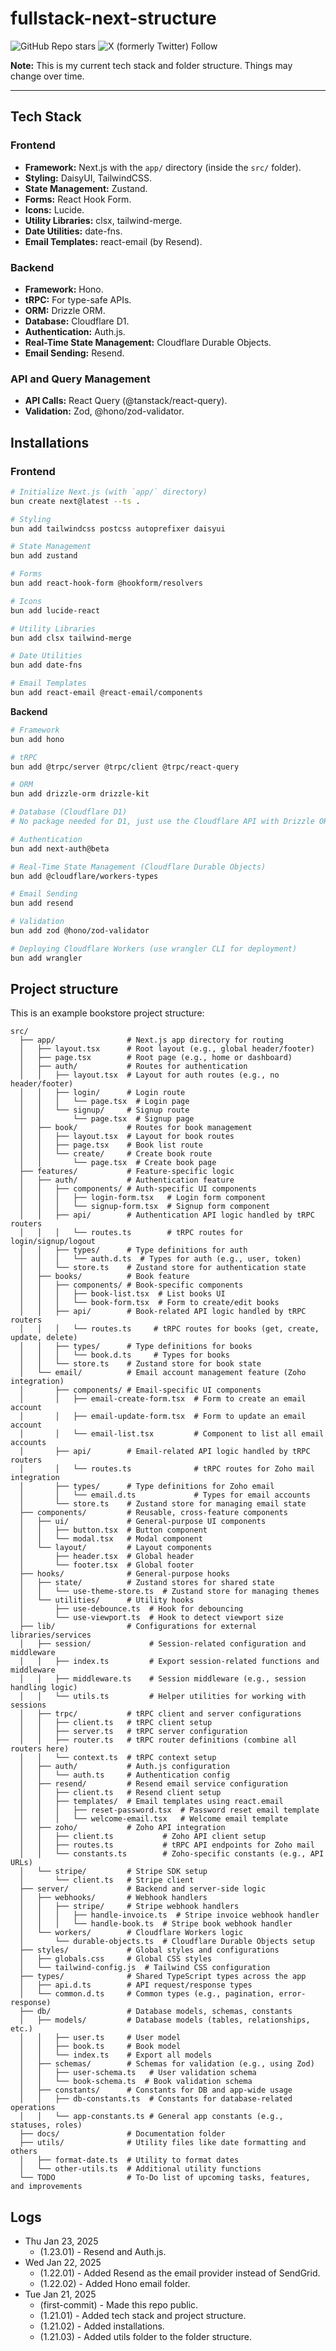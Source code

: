 # fullstack-next-structure

![GitHub Repo stars](https://img.shields.io/github/stars/sithu-khant/fullstack-next-structure)
![X (formerly Twitter) Follow](https://img.shields.io/twitter/follow/_sithu_khant)

**Note:** This is my current tech stack and folder structure. Things may change over time.

---

## Tech Stack

### **Frontend**

- **Framework:** Next.js with the `app/` directory (inside the `src/` folder).
- **Styling:** DaisyUI, TailwindCSS.
- **State Management:** Zustand.
- **Forms:** React Hook Form.
- **Icons:** Lucide.
- **Utility Libraries:** clsx, tailwind-merge.
- **Date Utilities:** date-fns.
- **Email Templates:** react-email (by Resend).

### **Backend**

- **Framework:** Hono.
- **tRPC:** For type-safe APIs.
- **ORM:** Drizzle ORM.
- **Database:** Cloudflare D1.
- **Authentication:** Auth.js.
- **Real-Time State Management:** Cloudflare Durable Objects.
- **Email Sending:** Resend.

### **API and Query Management**

- **API Calls:** React Query (@tanstack/react-query).
- **Validation:** Zod, @hono/zod-validator.

## Installations

### **Frontend**

```bash
# Initialize Next.js (with `app/` directory)
bun create next@latest --ts .

# Styling
bun add tailwindcss postcss autoprefixer daisyui

# State Management
bun add zustand

# Forms
bun add react-hook-form @hookform/resolvers

# Icons
bun add lucide-react

# Utility Libraries
bun add clsx tailwind-merge

# Date Utilities
bun add date-fns

# Email Templates
bun add react-email @react-email/components
```

**Backend**

```bash
# Framework
bun add hono

# tRPC
bun add @trpc/server @trpc/client @trpc/react-query

# ORM
bun add drizzle-orm drizzle-kit

# Database (Cloudflare D1)
# No package needed for D1, just use the Cloudflare API with Drizzle ORM.

# Authentication
bun add next-auth@beta

# Real-Time State Management (Cloudflare Durable Objects)
bun add @cloudflare/workers-types

# Email Sending
bun add resend

# Validation
bun add zod @hono/zod-validator

# Deploying Cloudflare Workers (use wrangler CLI for deployment)
bun add wrangler
```

## Project structure

This is an example bookstore project structure:

```text
src/
  ├── app/                # Next.js app directory for routing
  │   ├── layout.tsx      # Root layout (e.g., global header/footer)
  │   ├── page.tsx        # Root page (e.g., home or dashboard)
  │   ├── auth/           # Routes for authentication
  │   │   ├── layout.tsx  # Layout for auth routes (e.g., no header/footer)
  │   │   ├── login/      # Login route
  │   │   │   └── page.tsx  # Login page
  │   │   └── signup/     # Signup route
  │   │       └── page.tsx  # Signup page
  │   ├── book/           # Routes for book management
  │   │   ├── layout.tsx  # Layout for book routes
  │   │   ├── page.tsx    # Book list route
  │   │   └── create/     # Create book route
  │   │       └── page.tsx  # Create book page
  ├── features/           # Feature-specific logic
  │   ├── auth/           # Authentication feature
  │   │   ├── components/ # Auth-specific UI components
  │   │   │   ├── login-form.tsx   # Login form component
  │   │   │   └── signup-form.tsx  # Signup form component
  │   │   ├── api/        # Authentication API logic handled by tRPC routers
  │   │   │   └── routes.ts        # tRPC routes for login/signup/logout
  │   │   ├── types/      # Type definitions for auth
  │   │   │   └── auth.d.ts  # Types for auth (e.g., user, token)
  │   │   └── store.ts    # Zustand store for authentication state
  │   ├── books/          # Book feature
  │   │   ├── components/ # Book-specific components
  │   │   │   ├── book-list.tsx  # List books UI
  │   │   │   └── book-form.tsx  # Form to create/edit books
  │   │   ├── api/        # Book-related API logic handled by tRPC routers
  │   │   │   └── routes.ts     # tRPC routes for books (get, create, update, delete)
  │   │   ├── types/      # Type definitions for books
  │   │   │   └── book.d.ts     # Types for books
  │   │   └── store.ts    # Zustand store for book state
  │   └── email/          # Email account management feature (Zoho integration)
  │       ├── components/ # Email-specific UI components
  │       │   ├── email-create-form.tsx  # Form to create an email account
  │       │   ├── email-update-form.tsx  # Form to update an email account
  │       │   └── email-list.tsx         # Component to list all email accounts
  │       ├── api/        # Email-related API logic handled by tRPC routers
  │       │   └── routes.ts              # tRPC routes for Zoho mail integration
  │       ├── types/      # Type definitions for Zoho email
  │       │   └── email.d.ts             # Types for email accounts
  │       └── store.ts    # Zustand store for managing email state
  ├── components/         # Reusable, cross-feature components
  │   ├── ui/             # General-purpose UI components
  │   │   ├── button.tsx  # Button component
  │   │   └── modal.tsx   # Modal component
  │   └── layout/         # Layout components
  │       ├── header.tsx  # Global header
  │       └── footer.tsx  # Global footer
  ├── hooks/              # General-purpose hooks
  │   ├── state/          # Zustand stores for shared state
  │   │   └── use-theme-store.ts  # Zustand store for managing themes
  │   └── utilities/      # Utility hooks
  │       ├── use-debounce.ts  # Hook for debouncing
  │       └── use-viewport.ts  # Hook to detect viewport size
  ├── lib/                # Configurations for external libraries/services
  │   ├── session/             # Session-related configuration and middleware
  │   │   ├── index.ts         # Export session-related functions and middleware
  │   │   ├── middleware.ts    # Session middleware (e.g., session handling logic)
  │   │   └── utils.ts         # Helper utilities for working with sessions
  │   ├── trpc/           # tRPC client and server configurations
  │   │   ├── client.ts   # tRPC client setup
  │   │   ├── server.ts   # tRPC server configuration
  │   │   ├── router.ts   # tRPC router definitions (combine all routers here)
  │   │   └── context.ts  # tRPC context setup
  │   ├── auth/           # Auth.js configuration
  │   │   └── auth.ts     # Authentication config
  │   ├── resend/         # Resend email service configuration
  │   │   ├── client.ts   # Resend client setup
  │   │   ├── templates/  # Email templates using react.email
  │   │   │   ├── reset-password.tsx  # Password reset email template
  │   │   │   └── welcome-email.tsx   # Welcome email template
  │   ├── zoho/           # Zoho API integration
  │   │   ├── client.ts           # Zoho API client setup
  │   │   ├── routes.ts           # tRPC API endpoints for Zoho mail
  │   │   └── constants.ts        # Zoho-specific constants (e.g., API URLs)
  │   └── stripe/         # Stripe SDK setup
  │       └── client.ts   # Stripe client
  ├── server/             # Backend and server-side logic
  │   ├── webhooks/       # Webhook handlers
  │   │   ├── stripe/     # Stripe webhook handlers
  │   │   │   ├── handle-invoice.ts  # Stripe invoice webhook handler
  │   │   │   └── handle-book.ts  # Stripe book webhook handler
  │   └── workers/        # Cloudflare Workers logic
  │       └── durable-objects.ts  # Cloudflare Durable Objects setup
  ├── styles/             # Global styles and configurations
  │   ├── globals.css     # Global CSS styles
  │   └── tailwind-config.js  # Tailwind CSS configuration
  ├── types/              # Shared TypeScript types across the app
  │   ├── api.d.ts        # API request/response types
  │   └── common.d.ts     # Common types (e.g., pagination, error-response)
  ├── db/                 # Database models, schemas, constants
  │   ├── models/         # Database models (tables, relationships, etc.)
  │   │   ├── user.ts     # User model
  │   │   ├── book.ts     # Book model
  │   │   └── index.ts    # Export all models
  │   ├── schemas/        # Schemas for validation (e.g., using Zod)
  │   │   ├── user-schema.ts   # User validation schema
  │   │   └── book-schema.ts  # Book validation schema
  │   ├── constants/      # Constants for DB and app-wide usage
  │   │   ├── db-constants.ts  # Constants for database-related operations
  │   │   └── app-constants.ts # General app constants (e.g., statuses, roles)
  ├── docs/               # Documentation folder
  ├── utils/              # Utility files like date formatting and others
  │   ├── format-date.ts  # Utility to format dates
  │   └── other-utils.ts  # Additional utility functions
  └── TODO                # To-Do list of upcoming tasks, features, and improvements
```

## Logs

- Thu Jan 23, 2025
  - (1.23.01) - Resend and Auth.js.
- Wed Jan 22, 2025
  - (1.22.01) - Added Resend as the email provider instead of SendGrid.
  - (1.22.02) - Added Hono email folder.
- Tue Jan 21, 2025
  - (first-commit) - Made this repo public.
  - (1.21.01) - Added tech stack and project structure.
  - (1.21.02) - Added installations.
  - (1.21.03) - Added utils folder to the folder structure.
